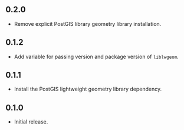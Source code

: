 ## 0.2.0

- Remove explicit PostGIS library geometry library installation.

## 0.1.2

- Add variable for passing version and package version of `liblwgeom`.

## 0.1.1

- Install the PostGIS lightweight geometry library dependency.

## 0.1.0

- Initial release.
